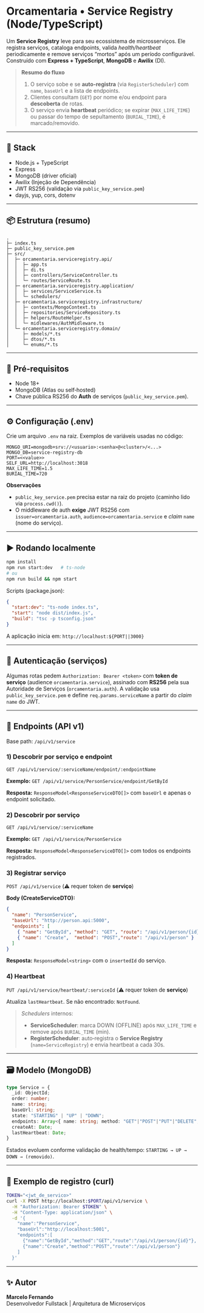 # Orcamentaria • Service Registry (Node/TypeScript)
Um **Service Registry** leve para seu ecossistema de microsserviços. Ele registra serviços, cataloga endpoints, valida _health/heartbeat_ periodicamente e remove serviços “mortos” após um período configurável. Construído com **Express + TypeScript**, **MongoDB** e **Awilix** (DI).
> **Resumo do fluxo**
> 1) O serviço sobe e se **auto‑registra** (via `RegisterScheduler`) com `name`, `baseUrl` e a lista de endpoints.
> 2) Clientes consultam (`GET`) por nome e/ou endpoint para **descoberta** de rotas.
> 3) O serviço envia **heartbeat** periódico; se expirar (`MAX_LIFE_TIME`) ou passar do tempo de sepultamento (`BURIAL_TIME`), é marcado/removido.

---

## 🚀 Stack
- Node.js + TypeScript
- Express
- MongoDB (driver oficial)
- Awilix (Injeção de Dependência)
- JWT RS256 (validação via `public_key_service.pem`)
- dayjs, yup, cors, dotenv

---

## 📦 Estrutura (resumo)
```
.
├─ index.ts
├─ public_key_service.pem
├─ src/
│  ├─ orcamentaria.serviceregistry.api/
│  │  ├─ app.ts
│  │  ├─ di.ts
│  │  ├─ controllers/ServiceController.ts
│  │  └─ routes/ServiceRoute.ts
│  ├─ orcamentaria.serviceregistry.application/
│  │  ├─ services/ServiceService.ts
│  │  └─ schedulers/
│  ├─ orcamentaria.serviceregistry.infrastructure/
│  │  ├─ contexts/MongoContext.ts
│  │  ├─ repositories/ServiceRepository.ts
│  │  ├─ helpers/RouteHelper.ts
│  │  └─ midlewares/AuthMidleware.ts
│  └─ orcamentaria.serviceregistry.domain/
│     ├─ models/*.ts
│     ├─ dtos/*.ts
│     └─ enums/*.ts
```

---

## 🔧 Pré‑requisitos
- Node 18+
- MongoDB (Atlas ou self‑hosted)
- Chave pública RS256 do **Auth** de serviços (`public_key_service.pem`).

---

## ⚙️ Configuração (.env)
Crie um arquivo `.env` na raiz. Exemplos de variáveis usadas no código:

```dotenv
MONGO_URI=mongodb+srv://<usuario>:<senha>@<cluster>/<...>
MONGO_DB=service-registry-db
PORT=<<value>>
SELF_URL=http://localhost:3018
MAX_LIFE_TIME=1.5
BURIAL_TIME=720
```

**Observações**
- `public_key_service.pem` precisa estar na raiz do projeto (caminho lido via `process.cwd()`).
- O middleware de auth **exige** JWT RS256 com `issuer=orcamentaria.auth`, `audience=orcamentaria.service` e _claim_ `name` (nome do serviço).

---

## ▶️ Rodando localmente

```bash
npm install
npm run start:dev   # ts-node
# ou
npm run build && npm start
```

Scripts (package.json):
```json
{
  "start:dev": "ts-node index.ts",
  "start": "node dist/index.js",
  "build": "tsc -p tsconfig.json"
}
```

A aplicação inicia em: `http://localhost:${PORT||3000}`

---

## 🔐 Autenticação (serviços)
Algumas rotas pedem `Authorization: Bearer <token>` com **token de serviço** (audience `orcamentaria.service`), assinado com **RS256** pela sua Autoridade de Serviços (`orcamentaria.auth`). A validação usa `public_key_service.pem` e define `req.params.serviceName` a partir do _claim_ `name` do JWT.

---

## 🧭 Endpoints (API v1)

Base path: `/api/v1/service`

### 1) Descobrir por serviço **e** endpoint
`GET /api/v1/service/:serviceName/endpoint/:endpointName`

**Exemplo:** `GET /api/v1/service/PersonService/endpoint/GetById`

**Resposta:** `ResponseModel<ResponseServiceDTO[]>` com `baseUrl` e apenas o endpoint solicitado.

### 2) Descobrir por serviço
`GET /api/v1/service/:serviceName`

**Exemplo:** `GET /api/v1/service/PersonService`

**Resposta:** `ResponseModel<ResponseServiceDTO[]>` com todos os endpoints registrados.

### 3) Registrar serviço
`POST /api/v1/service` (⚠️ requer token de **serviço**)

**Body (CreateServiceDTO):**
```json
{
  "name": "PersonService",
  "baseUrl": "http://person.api:5000",
  "endpoints": [
    { "name": "GetById", "method": "GET", "route": "/api/v1/person/{id}" },
    { "name": "Create",  "method": "POST","route": "/api/v1/person" }
  ]
}
```
**Resposta:** `ResponseModel<string>` com o `insertedId` do serviço.

### 4) Heartbeat
`PUT /api/v1/service/heartbeat/:serviceId` (⚠️ requer token de **serviço**)

Atualiza `lastHeartbeat`. Se não encontrado: `NotFound`.

> _Schedulers_ internos:
> - **ServiceScheduler**: marca DOWN (OFFLINE) após `MAX_LIFE_TIME` e remove após `BURIAL_TIME` (min).
> - **RegisterScheduler**: auto‑registra o **Service Registry** (`name=ServiceRegistry`) e envia heartbeat a cada 30s.

---

## 🗃️ Modelo (MongoDB)

```ts
type Service = {
  _id: ObjectId;
  order: number;
  name: string;
  baseUrl: string;
  state: "STARTING" | "UP" | "DOWN";
  endpoints: Array<{ name: string; method: "GET"|"POST"|"PUT"|"DELETE"; route: string; }>;
  createAt: Date;
  lastHeartbeat: Date;
}
```

Estados evoluem conforme validação de health/tempo: `STARTING → UP → DOWN → (removido)`.

---

## 🧪 Exemplo de registro (curl)

```bash
TOKEN="<jwt_de_servico>"
curl -X POST http://localhost:$PORT/api/v1/service \
  -H "Authorization: Bearer $TOKEN" \
  -H "Content-Type: application/json" \
  -d '{
    "name":"PersonService",
    "baseUrl":"http://localhost:5001",
    "endpoints":[
      {"name":"GetById","method":"GET","route":"/api/v1/person/{id}"},
      {"name":"Create","method":"POST","route":"/api/v1/person"}
    ]
  }'
```

---

## ✨ Autor

**Marcelo Fernando**  
Desenvolvedor Fullstack | Arquitetura de Microserviços
